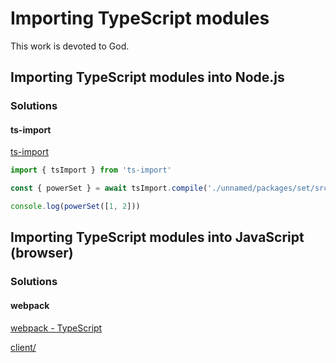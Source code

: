 # Importing TypeScript modules

This work is devoted to God.

## Importing TypeScript modules into Node.js

### Solutions

#### ts-import

[ts-import](https://www.npmjs.com/package/ts-import)

```javascript
import { tsImport } from 'ts-import'

const { powerSet } = await tsImport.compile('./unnamed/packages/set/src/set.ts')

console.log(powerSet([1, 2]))

```

## Importing TypeScript modules into JavaScript (browser)

### Solutions

#### webpack

[webpack - TypeScript](https://webpack.js.org/guides/typescript/)

[client/]()
